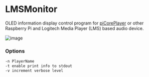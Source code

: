 # LMSMonitor
OLED information display control program for [piCorePlayer](https://www.picoreplayer.org/) or other Raspberry Pi and Logitech Media Player (LMS) based audio device.

 ![image](https://raw.githubusercontent.com/kabavol/LMSMonitor/master/doc/LMSMonitorV02_owmr.jpg)

### Options
```bash
-n PlayerName
-t enable print info to stdout
-v increment verbose level
```


